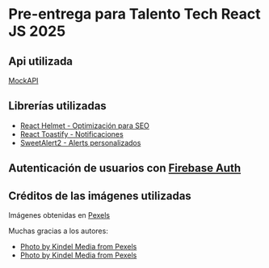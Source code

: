 # Pre-entrega para Talento Tech React JS 2025


## Api utilizada

[MockAPI](https://mockapi.io)

## Librerías utilizadas
- [React Helmet - Optimización para SEO](https://www.npmjs.com/package/react-helmet)
- [React Toastify - Notificaciones](https://www.npmjs.com/package/react-toastify)
- [SweetAlert2 - Alerts personalizados](https://sweetalert2.github.io/)

## Autenticación de usuarios con [Firebase Auth](https://firebase.google.com/docs/auth)

## Créditos de las imágenes utilizadas

Imágenes obtenidas en [Pexels](https://www.pexels.com/)

Muchas gracias a los autores:

- [Photo by Kindel Media from Pexels](https://www.pexels.com/photo/woman-holding-a-credit-card-and-cellphone-7007187/)
- [Photo by Kindel Media from Pexels](https://www.pexels.com/photo/a-man-making-a-delivery-6868178/)

